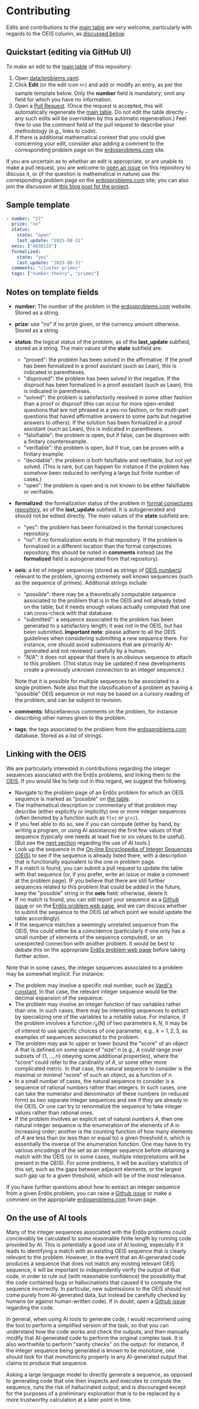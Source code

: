 # Contributing

Edits and contributions to the [main table](README.md#table) are very welcome, particularly with regards to the OEIS column, as [discussed below](#linking-with-the-oeis).

## Quickstart (editing via GitHub UI)

To make an edit to the [main table](README.md#table) of this repository:

1. Open [data/problems.yaml](data/problems.yaml).
2. Click **Edit** (or the edit icon ✏️) and add or modify an entry, as per the sample template below.  Only the **number** field is mandatory; omit any field for which you have no information.
3. Open a [Pull Request](https://github.com/teorth/erdosproblems/pulls).  (Once the request is accepted, this will automatically regenerate the [main table](README.md#table).  Do not edit the table directly - any such edits will be overridden by this automatic regeneration.) Feel free to use the comment field of the pull request to describe your methodology (e.g., links to code).
4. If there is additional mathematical context that you could give concerning your edit, consider also adding a comment to the corresponding problem page on the [erdosproblems.com](https://www.erdosproblems.com) site.

If you are uncertain as to whether an edit is appropriate, or are unable to make a pull request, you are welcome to [open an issue](https://github.com/teorth/erdosproblems/issues) on this repository to discuss it, or (if the question is mathematical in nature) use the corresponding problem page on the [erdosproblems.com](https://www.erdosproblems.com) site; you can also join the discussion at [this blog post for the project](https://terrytao.wordpress.com/2025/08/31/a-crowdsourced-project-to-link-up-erdosproblems-com-to-the-oeis/).

## Sample template

```yaml
- number: "17"
  prize: "no"
  status:
    state: "open"
    last_update: "2025-08-31"
  oeis: ["A038133"]
  formalized:
    state: "yes"
    last_update: "2025-08-31"
  comments: "cluster primes"
  tags: ["number theory", "primes"]
```

## Notes on template fields

- **number**: The number of the problem in the [erdosproblems.com](https://www.erdosproblems.com) website. Stored as a string.
- **prize**: use "no" if no prize given, or the currency amount otherwise. Stored as a string.
- **status**: the logical status of the problem, as of the **last_update** subfield, stored as a string.  The main values of the **state** subfield are:
  - "proved": the problem has been solved in the affirmative.  If the proof has been formalized in a proof assistant (such as Lean), this is indicated in parentheses.
  - "disproved": the problem has been solved in the negative.  If the disproof has been formalized in a proof assistant (such as Lean), this is indicated in parentheses.
  - "solved": the problem is satisfactorily resolved in some other fashion than a proof or disproof (this can occur for more open-ended questions that are not phrased in a yes-no fashion, or for multi-part questions that haved affirmative answers to some parts but negative answers to others). If the solution has been formalized in a proof assistant (such as Lean), this is indicated in parentheses.
  - "falsifiable": the problem is open, but if false, can be disproven with a finitary counterexample.
  - "verifiable": the problem is open, but if true, can be proven with a finitary example.
  - "decidable": the problem is both falsifiable and verifiable, but not yet solved. (This is rare, but can happen for instance if the problem has somehow been reduced to verifying a large but finite number of cases.)
  - "open": the problem is open and is not known to be either falsifiable or verifiable.
- **formalized**: the formalization status of the problem in [formal conjectures repository](https://github.com/google-deepmind/formal-conjectures), as of the **last_update** subfield.  It is autogenerated and should not be edited directly. The main values of the **state** subfield are:
  - "yes": the problem has been formalized in the formal conjectures repository.
  - "no": if no formalization exists in that repository.
  If the problem is formalized in a different location than the formal conjectures repository, this should be noted in **comments** instead (as the **formalized** field is autogenerated from that repository).
- **oeis**: a list of integer sequences (stored as strings of [OEIS numbers](https://oeis.org/)) relevant to the problem, ignoring extremely well known sequences (such as the sequence of primes).  Additional strings include
  - "possible": there may be a theoretically computable sequence associated to the problem that is in the OEIS and not already listed on the table; but it needs enough values actually computed that one can cross-check with that database.
  - "submitted": a sequence associated to the problem has been generated to a satisfactory length; it was not in the OEIS, but has been submitted.  **Important note**: please adhere to all the OEIS guidelines when considering submitting a new sequence there.  For instance, one should avoid submissions that are primarily AI-generated and not reviewed carefully by a human.
  - "N/A": it does not appear that there is an obvious sequence to attach to this problem.  (This status may be updated if new developments create a previously unknown connection to an integer sequence.)

  Note that it is possible for multiple sequences to be associated to a single problem.  Note also that the classification of a problem as having a "possible" OEIS sequence or not may be based on a cursory reading of the problem, and can be subject to revision.
- **comments**: Miscellaneous comments on the problem, for instance describing other names given to the problem.
- **tags**: the tags associated to the problem from the [erdosproblems.com](https://www.erdosproblems.com) database. Stored as a list of strings.

## Linking with the OEIS

We are particularly interested in contributions regarding the integer sequences associated with the Erdős problems, and linking them to the [OEIS](https://oeis.org/).  If you would like to help out in this regard, we suggest the following.

- Navigate to the problem page of an Erdős problem for which an OEIS sequence is marked as "possible" on [the table](README.md#table).
- The mathematical description or commentary of that problem may describe (either explicitly or implicitly) one or more integer sequences (often denoted by a function such as `f(n)` or `g(n)`).
- If you feel able to do so, see if you can compute (either by hand, by writing a program, or using AI assistance) the first few values of that sequence (typically one needs at least five or six values to be useful).  [But see the [next section](#on-the-use-of-ai-tools) regarding the use of AI tools.]
- Look up the sequence in the [On-line Encyclopedia of Integer Sequences (OEIS)](https://oeis.org/) to see if the sequence is already listed there, with a description that is functionally equivalent to the one in problem page.
- If a match is found, you can submit a pull request to update the table with that sequence (or, if you prefer, write an issue or make a comment at the problem page).  IF you believe that there are still further sequences related to this problem that could be added in the future, keep the "possible" string in the **oeis** field; otherwise, delete it.
- If no match is found, you can still report your sequence as a [Github issue](https://github.com/teorth/erdosproblems/issues) or on the [Erdős problem web page](https://www.erdosproblems.com), and we can discuss whether to submit the sequence to the OEIS (at which point we would update the table accordingly).
- If the sequence matches a seemingly unrelated sequence from the OEIS, this could either be a coincidence (particularly if one only has a small number of elements of the sequence computed), or an unexpected connection with another problem.  It would be best to debate this on the appropriate [Erdős problem web page](https://www.erdosproblems.com) before taking further action.

Note that in some cases, the integer sequences associated to a problem may be somewhat implicit.  For instance:

- The problem may involve a specific real number, such as [Vardi's constant](https://oeis.org/A076393). In that case, the relevant integer sequence would be the decimal expansion of the sequence.
- The problem may involve an integer function of two variables rather than one.  In such cases, there may be interesting sequences to extract by specializing one of the variables to a notable value.  For instance, if the problem involves a function $r_k(N)$ of two parameters $k,N$, it may be of interest to use specific choices of one parameter, e.g., $k=1,2,3$, as examples of sequences associated to the problem.
- The problem may ask to upper or lower bound the "score" of an object $A$ that is defined on some space of "size" $n$ (e.g., $A$ could range over subsets of $\{1,\dots,n\}$ obeying some additional properties), where the "score" could refer to the cardinality of $A$, or some other more complicated metric.  In that case, the natural sequence to consider is the maximal or minimal "score" of such an object, as a function of $n$.
- In a small number of cases, the natural sequence to consider is a sequence of rational numbers rather than integers.  In such cases, one can take the numerator and denominator of these numbers (in reduced form) as two separate integer sequences and see if they are already in the OEIS.  Or one can try to renormalize the sequence to take integer values rather than rational ones.
- If the problem involves an explicit set of natural numbers $A$, then one natural integer sequence is the enumeration of the elements of $A$ in increasing order; another is the counting function of how many elements of $A$ are less than (or less than or equal to) a given threshold $n$, which is essentially the inverse of the enumeration function.  One may have to try various encodings of the set as an integer sequence before obtaining a match with the OEIS (or in some cases, multiple interpretations will be present in the OEIS).  For some problems, it will be auxiliary statistics of this set, such as the gaps between adjacent elements, or the largest such gap up to a given threshold, which will be of the most relevance.

If you have further questions about how to extract an integer sequence from a given Erdős problem, you can raise a [Github issue](https://github.com/teorth/erdosproblems/issues) or make a comment on the appropriate [erdosproblems.com](https://www.erdosproblems.com) forum page.


## On the use of AI tools

Many of the integer sequences associated with the Erdős problems could concievably be calculated to some reasonable finite length by running code provided by AI.  This is potentially a good use of AI tooling, especially if it leads to identifying a match with an existing OEIS sequence that is clearly relevant to the problem.  However, in the event that an AI-generated code produces a sequence that does not match any existing relevant OEIS sequence, it will be important to independently verify the output of that code, in order to rule out (with reasonable confidence) the possibility that the code contained bugs or hallucinations that caused it to compute the sequence incorrectly.  In particular, new submissions to the OEIS should not come purely from AI-generated data, but instead be carefully checked by humans (or against human-written code).  If in doubt, open a [Github issue](https://github.com/teorth/erdosproblems/issues) regarding the code.

In general, when using AI tools to generate code, I would recommend using the tool to perform a simplified version of the task, so that you can understand how the code works and check the outputs, and then manually modify that AI-generated code to perform the original complex task.  It is also worthwhile to perform "sanity checks" on the output: for instance, if the integer sequence being generated is known to be monotone, one should look for that monotonicity property in any AI-generated output that claims to produce that sequence.

Asking a large language model to directly generate a sequence, as opposed to generating code that one then inspects and executes to compute the sequence, runs the risk of hallucinated output, and is discouraged except for the purposes of a preliminary exploration that is to be replaced by a more trustworthy calculation at a later point in time.